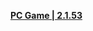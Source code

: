 **[PC Game | 2.1.53](https://autopatchos.starrails.com/client/Beta/20240408153342_X2TZ55AuGLZ3SOp1/StarRail_2.1.53.zip)**